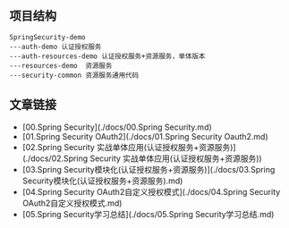 ## 项目结构

```
SpringSecurity-demo
---auth-demo 认证授权服务
---auth-resources-demo 认证授权服务+资源服务，单体版本
---resources-demo  资源服务
---security-common 资源服务通用代码
```

## 文章链接

- [00.Spring Security](./docs/00.Spring Security.md)  
- [01.Spring Security OAuth2](./docs/01.Spring Security Oauth2.md)  
- [02.Spring Security 实战单体应用(认证授权服务+资源服务)](./docs/02.Spring Security 实战单体应用(认证授权服务+资源服务))  
- [03.Spring Security模块化(认证授权服务+资源服务)](./docs/03.Spring Security模块化(认证授权服务+资源服务).md)  
- [04.Spring Security OAuth2自定义授权模式](./docs/04.Spring Security OAuth2自定义授权模式.md)  
- [05.Spring Security学习总结](./docs/05.Spring Security学习总结.md)  
